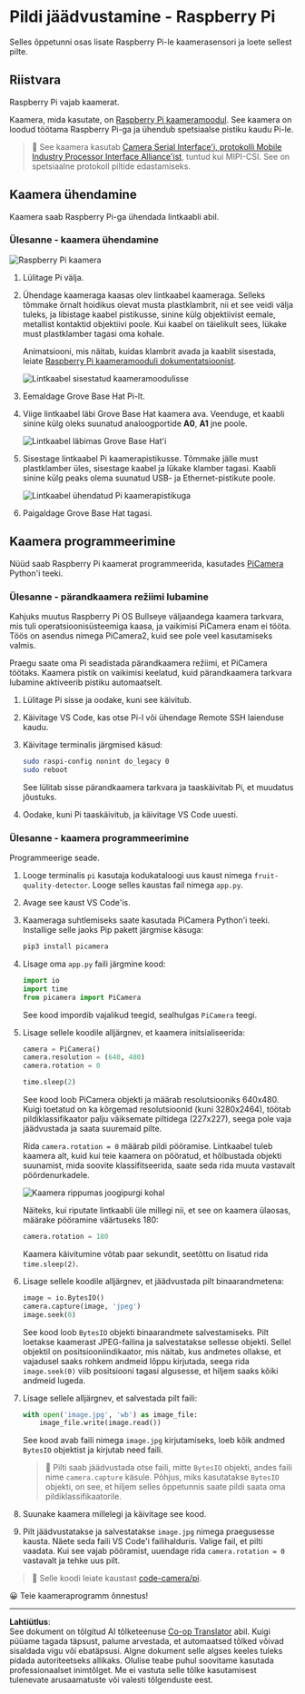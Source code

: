 <!--
CO_OP_TRANSLATOR_METADATA:
{
  "original_hash": "c677667095f6133eee418c7e53615d05",
  "translation_date": "2025-10-11T11:44:19+00:00",
  "source_file": "4-manufacturing/lessons/2-check-fruit-from-device/pi-camera.md",
  "language_code": "et"
}
-->
# Pildi jäädvustamine - Raspberry Pi

Selles õppetunni osas lisate Raspberry Pi-le kaamerasensori ja loete sellest pilte.

## Riistvara

Raspberry Pi vajab kaamerat.

Kaamera, mida kasutate, on [Raspberry Pi kaameramoodul](https://www.raspberrypi.org/products/camera-module-v2/). See kaamera on loodud töötama Raspberry Pi-ga ja ühendub spetsiaalse pistiku kaudu Pi-le.

> 💁 See kaamera kasutab [Camera Serial Interface'i, protokolli Mobile Industry Processor Interface Alliance'ist](https://wikipedia.org/wiki/Camera_Serial_Interface), tuntud kui MIPI-CSI. See on spetsiaalne protokoll piltide edastamiseks.

## Kaamera ühendamine

Kaamera saab Raspberry Pi-ga ühendada lintkaabli abil.

### Ülesanne - kaamera ühendamine

![Raspberry Pi kaamera](../../../../../translated_images/pi-camera-module.4278753c31bd6e757aa2b858be97d72049f71616278cefe4fb5abb485b40a078.et.png)

1. Lülitage Pi välja.

1. Ühendage kaameraga kaasas olev lintkaabel kaameraga. Selleks tõmmake õrnalt hoidikus olevat musta plastklambrit, nii et see veidi välja tuleks, ja libistage kaabel pistikusse, sinine külg objektiivist eemale, metallist kontaktid objektiivi poole. Kui kaabel on täielikult sees, lükake must plastklamber tagasi oma kohale.

    Animatsiooni, mis näitab, kuidas klambrit avada ja kaablit sisestada, leiate [Raspberry Pi kaameramooduli dokumentatsioonist](https://projects.raspberrypi.org/en/projects/getting-started-with-picamera/2).

    ![Lintkaabel sisestatud kaameramoodulisse](../../../../../translated_images/pi-camera-ribbon-cable.0bf82acd251611c21ac616f082849413e2b322a261d0e4f8fec344248083b07e.et.png)

1. Eemaldage Grove Base Hat Pi-lt.

1. Viige lintkaabel läbi Grove Base Hat kaamera ava. Veenduge, et kaabli sinine külg oleks suunatud analoogportide **A0**, **A1** jne poole.

    ![Lintkaabel läbimas Grove Base Hat'i](../../../../../translated_images/grove-base-hat-ribbon-cable.501fed202fcf73b11b2b68f6d246189f7d15d3e4423c572ddee79d77b4632b47.et.png)

1. Sisestage lintkaabel Pi kaamerapistikusse. Tõmmake jälle must plastklamber üles, sisestage kaabel ja lükake klamber tagasi. Kaabli sinine külg peaks olema suunatud USB- ja Ethernet-pistikute poole.

    ![Lintkaabel ühendatud Pi kaamerapistikuga](../../../../../translated_images/pi-camera-socket-ribbon-cable.a18309920b11800911082ed7aa6fb28e6d9be3a022e4079ff990016cae3fca10.et.png)

1. Paigaldage Grove Base Hat tagasi.

## Kaamera programmeerimine

Nüüd saab Raspberry Pi kaamerat programmeerida, kasutades [PiCamera](https://pypi.org/project/picamera/) Python'i teeki.

### Ülesanne - pärandkaamera režiimi lubamine

Kahjuks muutus Raspberry Pi OS Bullseye väljaandega kaamera tarkvara, mis tuli operatsioonisüsteemiga kaasa, ja vaikimisi PiCamera enam ei tööta. Töös on asendus nimega PiCamera2, kuid see pole veel kasutamiseks valmis.

Praegu saate oma Pi seadistada pärandkaamera režiimi, et PiCamera töötaks. Kaamera pistik on vaikimisi keelatud, kuid pärandkaamera tarkvara lubamine aktiveerib pistiku automaatselt.

1. Lülitage Pi sisse ja oodake, kuni see käivitub.

1. Käivitage VS Code, kas otse Pi-l või ühendage Remote SSH laienduse kaudu.

1. Käivitage terminalis järgmised käsud:

    ```sh
    sudo raspi-config nonint do_legacy 0
    sudo reboot
    ```

    See lülitab sisse pärandkaamera tarkvara ja taaskäivitab Pi, et muudatus jõustuks.

1. Oodake, kuni Pi taaskäivitub, ja käivitage VS Code uuesti.

### Ülesanne - kaamera programmeerimine

Programmeerige seade.

1. Looge terminalis `pi` kasutaja kodukataloogi uus kaust nimega `fruit-quality-detector`. Looge selles kaustas fail nimega `app.py`.

1. Avage see kaust VS Code'is.

1. Kaameraga suhtlemiseks saate kasutada PiCamera Python'i teeki. Installige selle jaoks Pip pakett järgmise käsuga:

    ```sh
    pip3 install picamera
    ```

1. Lisage oma `app.py` faili järgmine kood:

    ```python
    import io
    import time
    from picamera import PiCamera
    ```

    See kood impordib vajalikud teegid, sealhulgas `PiCamera` teegi.

1. Lisage sellele koodile alljärgnev, et kaamera initsialiseerida:

    ```python
    camera = PiCamera()
    camera.resolution = (640, 480)
    camera.rotation = 0
    
    time.sleep(2)
    ```

    See kood loob PiCamera objekti ja määrab resolutsiooniks 640x480. Kuigi toetatud on ka kõrgemad resolutsioonid (kuni 3280x2464), töötab pildiklassifikaator palju väiksemate piltidega (227x227), seega pole vaja jäädvustada ja saata suuremaid pilte.

    Rida `camera.rotation = 0` määrab pildi pööramise. Lintkaabel tuleb kaamera alt, kuid kui teie kaamera on pööratud, et hõlbustada objekti suunamist, mida soovite klassifitseerida, saate seda rida muuta vastavalt pöördenurkadele.

    ![Kaamera rippumas joogipurgi kohal](../../../../../translated_images/pi-camera-upside-down.5376961ba31459883362124152ad6b823d5ac5fc14e85f317e22903bd681c2b6.et.png)

    Näiteks, kui riputate lintkaabli üle millegi nii, et see on kaamera ülaosas, määrake pööramine väärtuseks 180:

    ```python
    camera.rotation = 180
    ```

    Kaamera käivitumine võtab paar sekundit, seetõttu on lisatud rida `time.sleep(2)`.

1. Lisage sellele koodile alljärgnev, et jäädvustada pilt binaarandmetena:

    ```python
    image = io.BytesIO()
    camera.capture(image, 'jpeg')
    image.seek(0)
    ```

    See kood loob `BytesIO` objekti binaarandmete salvestamiseks. Pilt loetakse kaamerast JPEG-failina ja salvestatakse sellesse objekti. Sellel objektil on positsiooniindikaator, mis näitab, kus andmetes ollakse, et vajadusel saaks rohkem andmeid lõppu kirjutada, seega rida `image.seek(0)` viib positsiooni tagasi algusesse, et hiljem saaks kõiki andmeid lugeda.

1. Lisage sellele alljärgnev, et salvestada pilt faili:

    ```python
    with open('image.jpg', 'wb') as image_file:
        image_file.write(image.read())
    ```

    See kood avab faili nimega `image.jpg` kirjutamiseks, loeb kõik andmed `BytesIO` objektist ja kirjutab need faili.

    > 💁 Pilti saab jäädvustada otse faili, mitte `BytesIO` objekti, andes faili nime `camera.capture` käsule. Põhjus, miks kasutatakse `BytesIO` objekti, on see, et hiljem selles õppetunnis saate pildi saata oma pildiklassifikaatorile.

1. Suunake kaamera millelegi ja käivitage see kood.

1. Pilt jäädvustatakse ja salvestatakse `image.jpg` nimega praegusesse kausta. Näete seda faili VS Code'i failihalduris. Valige fail, et pilti vaadata. Kui see vajab pööramist, uuendage rida `camera.rotation = 0` vastavalt ja tehke uus pilt.

> 💁 Selle koodi leiate kaustast [code-camera/pi](../../../../../4-manufacturing/lessons/2-check-fruit-from-device/code-camera/pi).

😀 Teie kaameraprogramm õnnestus!

---

**Lahtiütlus**:  
See dokument on tõlgitud AI tõlketeenuse [Co-op Translator](https://github.com/Azure/co-op-translator) abil. Kuigi püüame tagada täpsust, palume arvestada, et automaatsed tõlked võivad sisaldada vigu või ebatäpsusi. Algne dokument selle algses keeles tuleks pidada autoriteetseks allikaks. Olulise teabe puhul soovitame kasutada professionaalset inimtõlget. Me ei vastuta selle tõlke kasutamisest tulenevate arusaamatuste või valesti tõlgenduste eest.